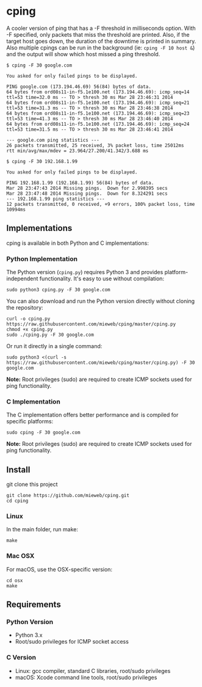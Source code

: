 cping
=====

A cooler version of ping that has a -F threshold in milliseconds option.  With -F specified, only 
packets that miss the threshold are printed.  Also, if the target host goes down, the duration of the downtime
is printed in summary.  Also multiple cpings can be run in the background (ie: ```cping -F 10 host &```) and the output will show which host missed a ping threshold.

```
$ cping -F 30 google.com

You asked for only failed pings to be displayed.

PING google.com (173.194.46.69) 56(84) bytes of data.
64 bytes from ord08s11-in-f5.1e100.net (173.194.46.69): icmp_seq=14 ttl=53 time=32.0 ms -- TO > thresh 30 ms Mar 28 23:46:31 2014
64 bytes from ord08s11-in-f5.1e100.net (173.194.46.69): icmp_seq=21 ttl=53 time=31.3 ms -- TO > thresh 30 ms Mar 28 23:46:38 2014
64 bytes from ord08s11-in-f5.1e100.net (173.194.46.69): icmp_seq=23 ttl=53 time=41.3 ms -- TO > thresh 30 ms Mar 28 23:46:40 2014
64 bytes from ord08s11-in-f5.1e100.net (173.194.46.69): icmp_seq=24 ttl=53 time=31.5 ms -- TO > thresh 30 ms Mar 28 23:46:41 2014

--- google.com ping statistics ---
26 packets transmitted, 25 received, 3% packet loss, time 25012ms
rtt min/avg/max/mdev = 23.964/27.200/41.342/3.688 ms

```

```
$ cping -F 30 192.168.1.99

You asked for only failed pings to be displayed.

PING 192.168.1.99 (192.168.1.99) 56(84) bytes of data.
Mar 28 23:47:43 2014 Missing pings.  Down for 2.998395 secs
Mar 28 23:47:48 2014 Missing pings.  Down for 8.324291 secs
--- 192.168.1.99 ping statistics ---
12 packets transmitted, 0 received, +9 errors, 100% packet loss, time 10994ms
```

## Implementations ##

cping is available in both Python and C implementations:

### Python Implementation ###
The Python version (`cping.py`) requires Python 3 and provides platform-independent functionality. It's easy to use without compilation:

```
sudo python3 cping.py -F 30 google.com
```

You can also download and run the Python version directly without cloning the repository:

```
curl -o cping.py https://raw.githubusercontent.com/mieweb/cping/master/cping.py
chmod +x cping.py
sudo ./cping.py -F 30 google.com
```

Or run it directly in a single command:

```
sudo python3 <(curl -s https://raw.githubusercontent.com/mieweb/cping/master/cping.py) -F 30 google.com
```

**Note:** Root privileges (sudo) are required to create ICMP sockets used for ping functionality.

### C Implementation ###
The C implementation offers better performance and is compiled for specific platforms:

```
sudo cping -F 30 google.com
```

**Note:** Root privileges (sudo) are required to create ICMP sockets used for ping functionality.

## Install ##
git clone this project

```
git clone https://github.com/mieweb/cping.git
cd cping
```

### Linux ###
In the main folder, run make:

```
make
```

### Mac OSX ###
For macOS, use the OSX-specific version:

```
cd osx
make
```

## Requirements ##

### Python Version ###
- Python 3.x
- Root/sudo privileges for ICMP socket access

### C Version ###
- Linux: gcc compiler, standard C libraries, root/sudo privileges
- macOS: Xcode command line tools, root/sudo privileges
